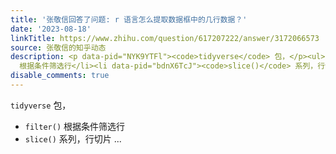 ```yaml
---
title: '张敬信回答了问题: r 语言怎么提取数据框中的几行数据？'
date: '2023-08-18'
linkTitle: https://www.zhihu.com/question/617207222/answer/3172066573
source: 张敬信的知乎动态
description: <p data-pid="NYK9YTFl"><code>tidyverse</code> 包，</p><ul><li data-pid="4SNQBPME"><code>filter()</code>
  根据条件筛选行</li><li data-pid="bdnX6TcJ"><code>slice()</code> 系列，行切片 ...
disable_comments: true
---
```

<p data-pid="NYK9YTFl"><code>tidyverse</code> 包，</p><ul><li data-pid="4SNQBPME"><code>filter()</code> 根据条件筛选行</li><li data-pid="bdnX6TcJ"><code>slice()</code> 系列，行切片 ...